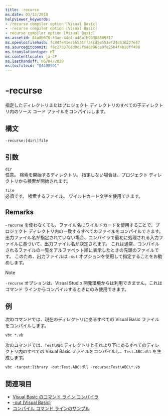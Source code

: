```yaml
---
title: -recurse
ms.date: 03/13/2018
helpviewer_keywords:
- /recurse compiler option [Visual Basic]
- -recurse compiler option [Visual Basic]
- recurse compiler option [Visual Basic]
ms.assetid: 84a0b670-33ae-44c4-a46a-b90388809317
ms.openlocfilehash: fc8dfe41ea56531ff34cd5e551ef24d636227e47
ms.sourcegitcommit: f8c270376ed905f6a8896ce0fe25b4f4b38ff498
ms.translationtype: HT
ms.contentlocale: ja-JP
ms.lasthandoff: 06/04/2020
ms.locfileid: "84400501"
---
```

# <a name="-recurse"></a>-recurse
指定したディレクトリまたはプロジェクト ディレクトリのすべての子ディレクトリ内のソース コード ファイルをコンパイルします。  
  
## <a name="syntax"></a>構文  
  
```console  
-recurse:[dir\]file  
```  
  
## <a name="arguments"></a>引数  
 `dir`  
 任意。 検索を開始するディレクトリ。 指定しない場合は、プロジェクト ディレクトリから検索が開始されます。  
  
 `file`  
 必須です。 検索するファイル。 ワイルドカード文字を使用できます。  
  
## <a name="remarks"></a>Remarks  
 `-recurse` を使わなくても、ファイル名にワイルドカードを使用することで、プロジェクト ディレクトリ内の一致するすべてのファイルをコンパイルできます。 出力ファイル名が指定されていない場合、コンパイラで最初に処理される入力ファイルに基づいて、出力ファイル名が決定されます。 これは通常、コンパイルされるファイルの一覧をアルファベット順に表示したときの先頭のファイルです。 このため、出力ファイルは `-out` オプションを使用して指定することをお勧めします。  
  
> [!NOTE]
> `-recurse` オプションは、Visual Studio 開発環境からは利用できません。これはコマンド ラインからコンパイルするときにのみ使用できます。  
  
## <a name="example"></a>例  
 次のコマンドでは、現在のディレクトリにあるすべての Visual Basic ファイルをコンパイルします。  
  
```console
vbc *.vb  
```  
  
 次のコマンドでは、`Test\ABC` ディレクトリとそれより下にあるすべてのディレクトリ内のすべての Visual Basic ファイルをコンパイルし、`Test.ABC.dll` を生成します。  
  
```console
vbc -target:library -out:Test.ABC.dll -recurse:Test\ABC\*.vb  
```  
  
## <a name="see-also"></a>関連項目

- [Visual Basic のコマンド ライン コンパイラ](index.md)
- [-out (Visual Basic)](out.md)
- [コンパイル コマンド ラインのサンプル](sample-compilation-command-lines.md)
